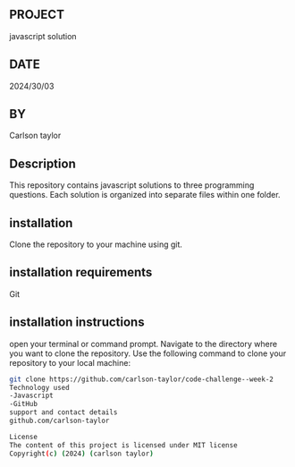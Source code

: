 ## PROJECT
javascript solution

## DATE
2024/30/03

## BY
Carlson taylor

## Description

This repository contains javascript solutions to three programming questions.
Each solution is organized into separate files within one folder.

## installation
 Clone the repository to your machine using git.

## installation requirements
Git
## installation instructions
open your terminal or command prompt.
Navigate to the directory where you want to clone the repository.
Use the following command to clone your repository to your local machine:

```bash
git clone https://github.com/carlson-taylor/code-challenge--week-2
Technology used
-Javascript
-GitHub
support and contact details
github.com/carlson-taylor

License
The content of this project is licensed under MIT license
Copyright(c) (2024) (carlson taylor)
